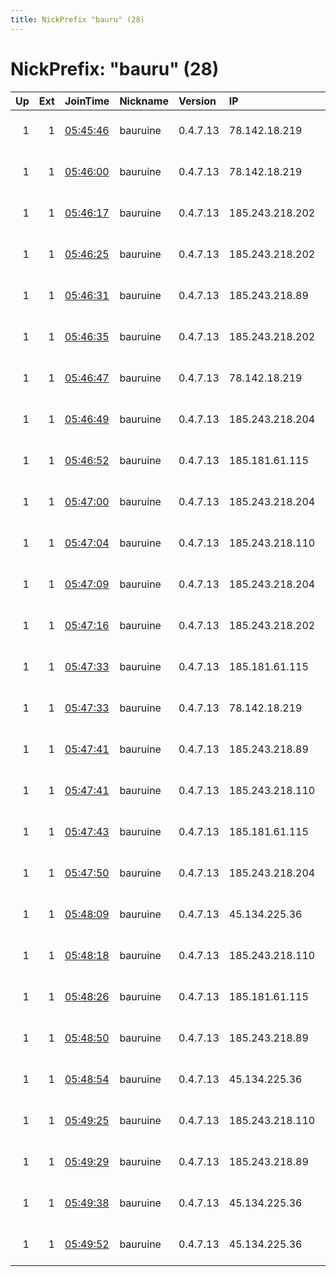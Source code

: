 ```yaml
---
title: NickPrefix "bauru" (28)
---
```


# NickPrefix: "bauru" (28)

|   Up |   Ext | JoinTime                                                                                              | Nickname   | Version   | IP              | AS               | CC   |   ORp |   Dirp | OS    | Contact                            |   eFamMembers |
|-----:|------:|:------------------------------------------------------------------------------------------------------|:-----------|:----------|:----------------|:-----------------|:-----|------:|-------:|:------|:-----------------------------------|--------------:|
|    1 |     1 | [05:45:46](https://nusenu.github.io/OrNetStats/w/relay/3EF2D316BC791FF4B9460B41A6C31EC44C525619.html) | bauruine   | 0.4.7.13  | 78.142.18.219   | ColocationX Ltd. | nl   |  9444 |      0 | Linux | email:abuse tuxli.org pgp:32A1621F |           110 |
|    1 |     1 | [05:46:00](https://nusenu.github.io/OrNetStats/w/relay/9D1B5CC297B556647797F71F9B63BA2EADF5EFD6.html) | bauruine   | 0.4.7.13  | 78.142.18.219   | ColocationX Ltd. | nl   | 10444 |      0 | Linux | email:abuse tuxli.org pgp:32A1621F |           110 |
|    1 |     1 | [05:46:17](https://nusenu.github.io/OrNetStats/w/relay/5D53A35FD74AFB4614F982EF9983826C3DAE08EF.html) | bauruine   | 0.4.7.13  | 185.243.218.202 | TerraHost AS     | no   | 11443 |      0 | Linux | email:abuse tuxli.org pgp:32A1621F |           110 |
|    1 |     1 | [05:46:25](https://nusenu.github.io/OrNetStats/w/relay/EA08FDC39F2FF1EDEC7659AC734557A99F11E84C.html) | bauruine   | 0.4.7.13  | 185.243.218.202 | TerraHost AS     | no   | 12443 |      0 | Linux | email:abuse tuxli.org pgp:32A1621F |           110 |
|    1 |     1 | [05:46:31](https://nusenu.github.io/OrNetStats/w/relay/7B3888C181BBDF6B56919DA1ED5AD1CB0B6DFD2E.html) | bauruine   | 0.4.7.13  | 185.243.218.89  | TerraHost AS     | no   | 11443 |      0 | Linux | email:abuse tuxli.org pgp:32A1621F |           110 |
|    1 |     1 | [05:46:35](https://nusenu.github.io/OrNetStats/w/relay/3E1DE9EA0F5C7EA10C1DDFBAA2DB3A241A88B4DD.html) | bauruine   | 0.4.7.13  | 185.243.218.202 | TerraHost AS     | no   | 13443 |      0 | Linux | email:abuse tuxli.org pgp:32A1621F |           110 |
|    1 |     1 | [05:46:47](https://nusenu.github.io/OrNetStats/w/relay/6B3B7DC3FB095A81CA788A94B3F4F220BA172104.html) | bauruine   | 0.4.7.13  | 78.142.18.219   | ColocationX Ltd. | nl   | 11444 |      0 | Linux | email:abuse tuxli.org pgp:32A1621F |           110 |
|    1 |     1 | [05:46:49](https://nusenu.github.io/OrNetStats/w/relay/8CA535008585A6DA7A673A9C4E275FFB7A51854E.html) | bauruine   | 0.4.7.13  | 185.243.218.204 | TerraHost AS     | no   | 11443 |      0 | Linux | email:abuse tuxli.org pgp:32A1621F |           110 |
|    1 |     1 | [05:46:52](https://nusenu.github.io/OrNetStats/w/relay/ECB3B4B74E91B0BC446215EB264479BDAE53E48C.html) | bauruine   | 0.4.7.13  | 185.181.61.115  | TerraHost AS     | no   | 10443 |      0 | Linux | email:abuse tuxli.org pgp:32A1621F |           110 |
|    1 |     1 | [05:47:00](https://nusenu.github.io/OrNetStats/w/relay/F1A3439F09057EF64CCC741FE2FD42FD5A183B00.html) | bauruine   | 0.4.7.13  | 185.243.218.204 | TerraHost AS     | no   | 12443 |      0 | Linux | email:abuse tuxli.org pgp:32A1621F |           110 |
|    1 |     1 | [05:47:04](https://nusenu.github.io/OrNetStats/w/relay/6E6E11155BE3E7F38BA3702AB5BA18C9139D8734.html) | bauruine   | 0.4.7.13  | 185.243.218.110 | TerraHost AS     | no   | 11443 |      0 | Linux | email:abuse tuxli.org pgp:32A1621F |           110 |
|    1 |     1 | [05:47:09](https://nusenu.github.io/OrNetStats/w/relay/CF9A87A139A0D03AE7784F7D2DB4207665832A35.html) | bauruine   | 0.4.7.13  | 185.243.218.204 | TerraHost AS     | no   | 13443 |      0 | Linux | email:abuse tuxli.org pgp:32A1621F |           110 |
|    1 |     1 | [05:47:16](https://nusenu.github.io/OrNetStats/w/relay/4F0943BCB1EA09D3A4FC05221950E3D73912B8FE.html) | bauruine   | 0.4.7.13  | 185.243.218.202 | TerraHost AS     | no   | 14443 |      0 | Linux | email:abuse tuxli.org pgp:32A1621F |           110 |
|    1 |     1 | [05:47:33](https://nusenu.github.io/OrNetStats/w/relay/3A5134824DA7B1F490FD9853BFBF7E0AE50E3871.html) | bauruine   | 0.4.7.13  | 185.181.61.115  | TerraHost AS     | no   | 11443 |      0 | Linux | email:abuse tuxli.org pgp:32A1621F |           110 |
|    1 |     1 | [05:47:33](https://nusenu.github.io/OrNetStats/w/relay/92F187D29A0F0DAEB929511D8870F3E9F0F46D46.html) | bauruine   | 0.4.7.13  | 78.142.18.219   | ColocationX Ltd. | nl   | 12444 |      0 | Linux | email:abuse tuxli.org pgp:32A1621F |           110 |
|    1 |     1 | [05:47:41](https://nusenu.github.io/OrNetStats/w/relay/D034A1475CD6BB68A1F465B231ED90FB045AEBAA.html) | bauruine   | 0.4.7.13  | 185.243.218.89  | TerraHost AS     | no   | 12443 |      0 | Linux | email:abuse tuxli.org pgp:32A1621F |           110 |
|    1 |     1 | [05:47:41](https://nusenu.github.io/OrNetStats/w/relay/E656030DDFEA6B38A590612BFE419DBC0649A74D.html) | bauruine   | 0.4.7.13  | 185.243.218.110 | TerraHost AS     | no   | 12443 |      0 | Linux | email:abuse tuxli.org pgp:32A1621F |           110 |
|    1 |     1 | [05:47:43](https://nusenu.github.io/OrNetStats/w/relay/8CB12C1DDD2071C6F6CB09D73523689F1D351788.html) | bauruine   | 0.4.7.13  | 185.181.61.115  | TerraHost AS     | no   | 12443 |      0 | Linux | email:abuse tuxli.org pgp:32A1621F |           110 |
|    1 |     1 | [05:47:50](https://nusenu.github.io/OrNetStats/w/relay/977FE9A7634A592C0A704F226E5B70DCF71A9197.html) | bauruine   | 0.4.7.13  | 185.243.218.204 | TerraHost AS     | no   | 15443 |      0 | Linux | email:abuse tuxli.org pgp:32A1621F |           110 |
|    1 |     1 | [05:48:09](https://nusenu.github.io/OrNetStats/w/relay/80A7B26CBDADE9CCEAEC648286CEA43C6AEA1903.html) | bauruine   | 0.4.7.13  | 45.134.225.36   | ColocationX Ltd. | nl   | 10444 |      0 | Linux | email:abuse tuxli.org pgp:32A1621F |           110 |
|    1 |     1 | [05:48:18](https://nusenu.github.io/OrNetStats/w/relay/F8C996BDC49BE4D4C41759B08C6D872B3243B6B7.html) | bauruine   | 0.4.7.13  | 185.243.218.110 | TerraHost AS     | no   | 13443 |      0 | Linux | email:abuse tuxli.org pgp:32A1621F |           110 |
|    1 |     1 | [05:48:26](https://nusenu.github.io/OrNetStats/w/relay/45FA08CC2A41FE183E4FF5DEDB3AAB13C01FAD39.html) | bauruine   | 0.4.7.13  | 185.181.61.115  | TerraHost AS     | no   | 13443 |      0 | Linux | email:abuse tuxli.org pgp:32A1621F |           110 |
|    1 |     1 | [05:48:50](https://nusenu.github.io/OrNetStats/w/relay/D342A468F1AFA93C9BD96D7ECDB5054F95662BE3.html) | bauruine   | 0.4.7.13  | 185.243.218.89  | TerraHost AS     | no   | 13443 |      0 | Linux | email:abuse tuxli.org pgp:32A1621F |           110 |
|    1 |     1 | [05:48:54](https://nusenu.github.io/OrNetStats/w/relay/7D3FE4DD268E05D26B540F84CD3DC40FA6EB80AE.html) | bauruine   | 0.4.7.13  | 45.134.225.36   | ColocationX Ltd. | nl   | 11444 |      0 | Linux | email:abuse tuxli.org pgp:32A1621F |           110 |
|    1 |     1 | [05:49:25](https://nusenu.github.io/OrNetStats/w/relay/06A64BF11983B8323FF7EEDCE5C35A0543523B54.html) | bauruine   | 0.4.7.13  | 185.243.218.110 | TerraHost AS     | no   | 15443 |      0 | Linux | email:abuse tuxli.org pgp:32A1621F |           110 |
|    1 |     1 | [05:49:29](https://nusenu.github.io/OrNetStats/w/relay/6A964803EF1224F0F3E87D4F6A7F65C7DB4C1AA8.html) | bauruine   | 0.4.7.13  | 185.243.218.89  | TerraHost AS     | no   | 14443 |      0 | Linux | email:abuse tuxli.org pgp:32A1621F |           110 |
|    1 |     1 | [05:49:38](https://nusenu.github.io/OrNetStats/w/relay/5E4EFF478027C5457C4E38AD4C9AD7ED3385C7E5.html) | bauruine   | 0.4.7.13  | 45.134.225.36   | ColocationX Ltd. | nl   | 12444 |      0 | Linux | email:abuse tuxli.org pgp:32A1621F |           110 |
|    1 |     1 | [05:49:52](https://nusenu.github.io/OrNetStats/w/relay/D16AEF62181187D63DA3832DD0A968BC210090DD.html) | bauruine   | 0.4.7.13  | 45.134.225.36   | ColocationX Ltd. | nl   | 13444 |      0 | Linux | email:abuse tuxli.org pgp:32A1621F |           110 |

